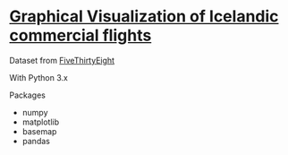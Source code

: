# [Graphical Visualization of Icelandic commercial flights](https://github.com/hjh17/Geographic-visualization-of-Icelandic-airflights/blob/master/Geographic%20visualization%20of%20Icelandic%20airflights.ipynb)

Dataset from [FiveThirtyEight](https://github.com/fivethirtyeight/data)

With Python 3.x

Packages
* numpy
* matplotlib
* basemap
* pandas
